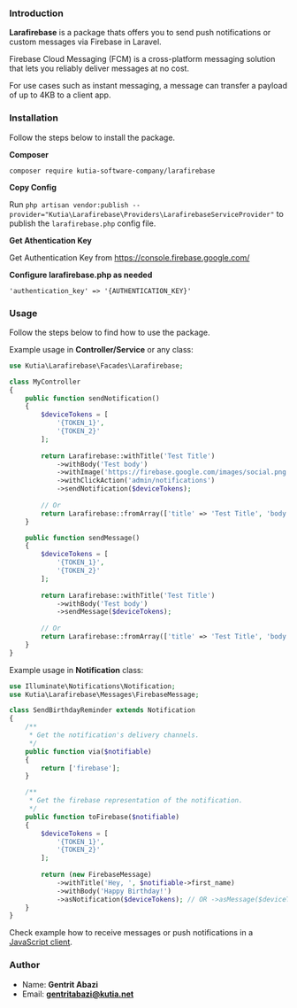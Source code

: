 ### Introduction

**Larafirebase** is a package thats offers you to send push notifications or custom messages via Firebase in Laravel.

Firebase Cloud Messaging (FCM) is a cross-platform messaging solution that lets you reliably deliver messages at no cost.

For use cases such as instant messaging, a message can transfer a payload of up to 4KB to a client app.

### Installation

Follow the steps below to install the package.


**Composer**

```
composer require kutia-software-company/larafirebase
```

**Copy Config**

Run `php artisan vendor:publish --provider="Kutia\Larafirebase\Providers\LarafirebaseServiceProvider"` to publish the `larafirebase.php` config file.

**Get Athentication Key**

Get Authentication Key from https://console.firebase.google.com/

**Configure larafirebase.php as needed**

```
'authentication_key' => '{AUTHENTICATION_KEY}'
```

### Usage

Follow the steps below to find how to use the package.

Example usage in **Controller/Service** or any class:

```php
use Kutia\Larafirebase\Facades\Larafirebase;

class MyController
{
    public function sendNotification()
    {
        $deviceTokens = [
            '{TOKEN_1}',
            '{TOKEN_2}'
        ];
        
        return Larafirebase::withTitle('Test Title')
            ->withBody('Test body')
            ->withImage('https://firebase.google.com/images/social.png')
            ->withClickAction('admin/notifications')
            ->sendNotification($deviceTokens);
        
        // Or
        return Larafirebase::fromArray(['title' => 'Test Title', 'body' => 'Test body'])->sendNotification($deviceTokens);
    }

    public function sendMessage()
    {
        $deviceTokens = [
            '{TOKEN_1}',
            '{TOKEN_2}'
        ];
        
        return Larafirebase::withTitle('Test Title')
            ->withBody('Test body')
            ->sendMessage($deviceTokens);
            
        // Or
        return Larafirebase::fromArray(['title' => 'Test Title', 'body' => 'Test body'])->sendMessage($deviceTokens);
    }
}
```

Example usage in **Notification** class:

```php
use Illuminate\Notifications\Notification;
use Kutia\Larafirebase\Messages\FirebaseMessage;

class SendBirthdayReminder extends Notification
{
    /**
     * Get the notification's delivery channels.
     */
    public function via($notifiable)
    {
        return ['firebase'];
    }

    /**
     * Get the firebase representation of the notification.
     */
    public function toFirebase($notifiable)
    {
        $deviceTokens = [
            '{TOKEN_1}',
            '{TOKEN_2}'
        ];
        
        return (new FirebaseMessage)
            ->withTitle('Hey, ', $notifiable->first_name)
            ->withBody('Happy Birthday!')
            ->asNotification($deviceTokens); // OR ->asMessage($deviceTokens);
    }
}
```

Check example how to receive messages or push notifications in a [JavaScript client](/javascript-client).

### Author
* Name: **Gentrit Abazi**
* Email: **gentritabazi@kutia.net**
